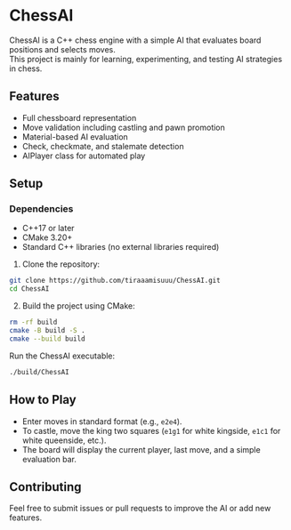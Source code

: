 # ChessAI

ChessAI is a C++ chess engine with a simple AI that evaluates board positions and selects moves.  
This project is mainly for learning, experimenting, and testing AI strategies in chess.

## Features

- Full chessboard representation
- Move validation including castling and pawn promotion
- Material-based AI evaluation
- Check, checkmate, and stalemate detection
- AIPlayer class for automated play

## Setup

### Dependencies

- C++17 or later
- CMake 3.20+
- Standard C++ libraries (no external libraries required)

1. Clone the repository:
```bash
git clone https://github.com/tiraaamisuuu/ChessAI.git
cd ChessAI
```
2.	Build the project using CMake:
```bash
rm -rf build
cmake -B build -S .
cmake --build build
```
Run the ChessAI executable:
```bash
./build/ChessAI
```
## How to Play

- Enter moves in standard format (e.g., `e2e4`).
- To castle, move the king two squares (`e1g1` for white kingside, `e1c1` for white queenside, etc.).
- The board will display the current player, last move, and a simple evaluation bar.

## Contributing

Feel free to submit issues or pull requests to improve the AI or add new features.
